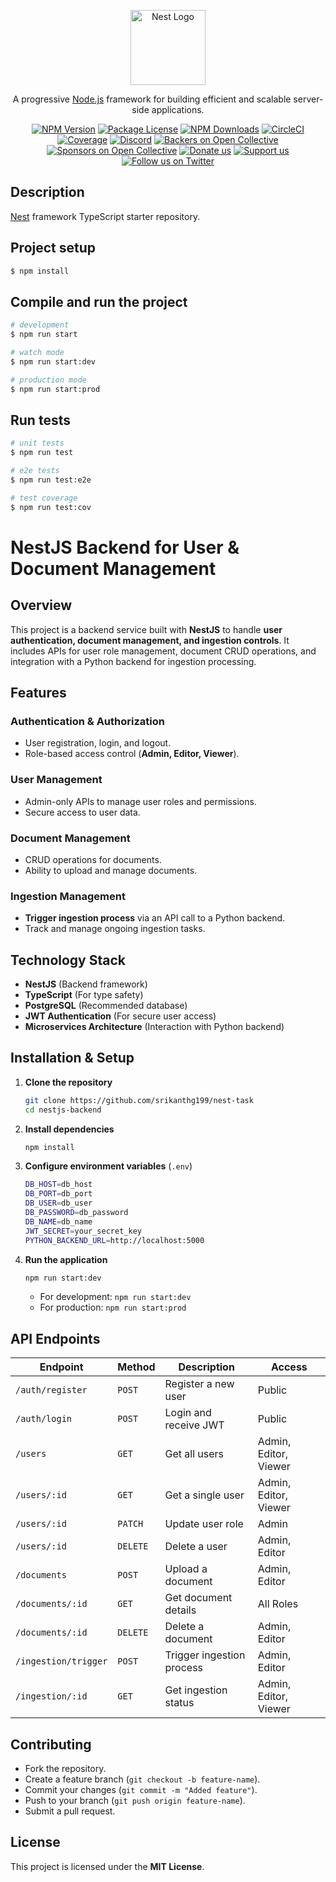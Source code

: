 <p align="center">
  <a href="http://nestjs.com/" target="blank"><img src="https://nestjs.com/img/logo-small.svg" width="120" alt="Nest Logo" /></a>
</p>

[circleci-image]: https://img.shields.io/circleci/build/github/nestjs/nest/master?token=abc123def456
[circleci-url]: https://circleci.com/gh/nestjs/nest

  <p align="center">A progressive <a href="http://nodejs.org" target="_blank">Node.js</a> framework for building efficient and scalable server-side applications.</p>
    <p align="center">
<a href="https://www.npmjs.com/~nestjscore" target="_blank"><img src="https://img.shields.io/npm/v/@nestjs/core.svg" alt="NPM Version" /></a>
<a href="https://www.npmjs.com/~nestjscore" target="_blank"><img src="https://img.shields.io/npm/l/@nestjs/core.svg" alt="Package License" /></a>
<a href="https://www.npmjs.com/~nestjscore" target="_blank"><img src="https://img.shields.io/npm/dm/@nestjs/common.svg" alt="NPM Downloads" /></a>
<a href="https://circleci.com/gh/nestjs/nest" target="_blank"><img src="https://img.shields.io/circleci/build/github/nestjs/nest/master" alt="CircleCI" /></a>
<a href="https://coveralls.io/github/nestjs/nest?branch=master" target="_blank"><img src="https://coveralls.io/repos/github/nestjs/nest/badge.svg?branch=master#9" alt="Coverage" /></a>
<a href="https://discord.gg/G7Qnnhy" target="_blank"><img src="https://img.shields.io/badge/discord-online-brightgreen.svg" alt="Discord"/></a>
<a href="https://opencollective.com/nest#backer" target="_blank"><img src="https://opencollective.com/nest/backers/badge.svg" alt="Backers on Open Collective" /></a>
<a href="https://opencollective.com/nest#sponsor" target="_blank"><img src="https://opencollective.com/nest/sponsors/badge.svg" alt="Sponsors on Open Collective" /></a>
  <a href="https://paypal.me/kamilmysliwiec" target="_blank"><img src="https://img.shields.io/badge/Donate-PayPal-ff3f59.svg" alt="Donate us"/></a>
    <a href="https://opencollective.com/nest#sponsor"  target="_blank"><img src="https://img.shields.io/badge/Support%20us-Open%20Collective-41B883.svg" alt="Support us"></a>
  <a href="https://twitter.com/nestframework" target="_blank"><img src="https://img.shields.io/twitter/follow/nestframework.svg?style=social&label=Follow" alt="Follow us on Twitter"></a>
</p>
  <!--[![Backers on Open Collective](https://opencollective.com/nest/backers/badge.svg)](https://opencollective.com/nest#backer)
  [![Sponsors on Open Collective](https://opencollective.com/nest/sponsors/badge.svg)](https://opencollective.com/nest#sponsor)-->

## Description

[Nest](https://github.com/nestjs/nest) framework TypeScript starter repository.

## Project setup

```bash
$ npm install
```

## Compile and run the project

```bash
# development
$ npm run start

# watch mode
$ npm run start:dev

# production mode
$ npm run start:prod
```

## Run tests

```bash
# unit tests
$ npm run test

# e2e tests
$ npm run test:e2e

# test coverage
$ npm run test:cov
```

# **NestJS Backend for User & Document Management**

## **Overview**

This project is a backend service built with **NestJS** to handle **user authentication, document management, and ingestion controls**. It includes APIs for user role management, document CRUD operations, and integration with a Python backend for ingestion processing.

## **Features**

### **Authentication & Authorization**

- User registration, login, and logout.
- Role-based access control (**Admin, Editor, Viewer**).

### **User Management**

- Admin-only APIs to manage user roles and permissions.
- Secure access to user data.

### **Document Management**

- CRUD operations for documents.
- Ability to upload and manage documents.

### **Ingestion Management**

- **Trigger ingestion process** via an API call to a Python backend.
- Track and manage ongoing ingestion tasks.

## **Technology Stack**

- **NestJS** (Backend framework)
- **TypeScript** (For type safety)
- **PostgreSQL** (Recommended database)
- **JWT Authentication** (For secure user access)
- **Microservices Architecture** (Interaction with Python backend)

## **Installation & Setup**

1. **Clone the repository**

   ```sh
   git clone https://github.com/srikanthg199/nest-task
   cd nestjs-backend
   ```

2. **Install dependencies**

   ```sh
   npm install
   ```

3. **Configure environment variables** (`.env`)

   ```sh
   DB_HOST=db_host
   DB_PORT=db_port
   DB_USER=db_user
   DB_PASSWORD=db_password
   DB_NAME=db_name
   JWT_SECRET=your_secret_key
   PYTHON_BACKEND_URL=http://localhost:5000
   ```

4. **Run the application**
   ```sh
   npm run start:dev
   ```
   - For development: `npm run start:dev`
   - For production: `npm run start:prod`

## **API Endpoints**

| **Endpoint**         | **Method** | **Description**           | **Access**            |
| -------------------- | ---------- | ------------------------- | --------------------- |
| `/auth/register`     | `POST`     | Register a new user       | Public                |
| `/auth/login`        | `POST`     | Login and receive JWT     | Public                |
| `/users`             | `GET`      | Get all users             | Admin, Editor, Viewer |
| `/users/:id`         | `GET`      | Get a single user         | Admin, Editor, Viewer |
| `/users/:id`         | `PATCH`    | Update user role          | Admin                 |
| `/users/:id`         | `DELETE`   | Delete a user             | Admin, Editor         |
| `/documents`         | `POST`     | Upload a document         | Admin, Editor         |
| `/documents/:id`     | `GET`      | Get document details      | All Roles             |
| `/documents/:id`     | `DELETE`   | Delete a document         | Admin, Editor         |
| `/ingestion/trigger` | `POST`     | Trigger ingestion process | Admin, Editor         |
| `/ingestion/:id`     | `GET`      | Get ingestion status      | Admin, Editor, Viewer |

## **Contributing**

- Fork the repository.
- Create a feature branch (`git checkout -b feature-name`).
- Commit your changes (`git commit -m "Added feature"`).
- Push to your branch (`git push origin feature-name`).
- Submit a pull request.

## **License**

This project is licensed under the **MIT License**.

